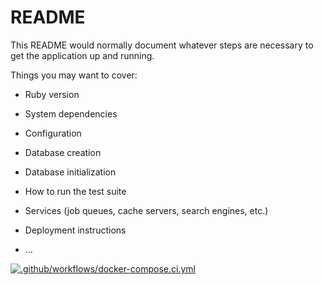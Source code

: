 # README

This README would normally document whatever steps are necessary to get the
application up and running.

Things you may want to cover:

* Ruby version

* System dependencies

* Configuration

* Database creation

* Database initialization

* How to run the test suite

* Services (job queues, cache servers, search engines, etc.)

* Deployment instructions

* ...


[![.github/workflows/docker-compose.ci.yml](https://github.com/llss1989/taskmanager/actions/workflows/docker-compose.ci.yml/badge.svg?branch=develop)](https://github.com/llss1989/taskmanager/actions/workflows/docker-compose.ci.yml)